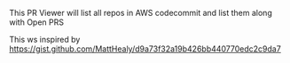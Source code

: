 This PR Viewer will list all repos in AWS codecommit and list them along with Open PRS

This ws inspired by https://gist.github.com/MattHealy/d9a73f32a19b426bb440770edc2c9da7